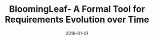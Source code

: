 ---
title: "BloomingLeaf- A Formal Tool for Requirements Evolution over Time"
collection: publications
permalink: /publication/2018-BloomingLeaf-A-Formal-Tool-for-Requirements-Evolution-over-Time
excerpt: Alicia M. Grubb, Marsha Chechik
date: 2018-01-01
venue: 'Proceedings of the IEEE 26th International Requirements Engineering Conference RE- Posters & Tool Demos'
citation: ' Alicia M. Grubb,  Marsha Chechik, "BloomingLeaf- A Formal Tool for Requirements Evolution over Time." Proceedings of the IEEE 26th International Requirements Engineering Conference RE- Posters & Tool Demos, 2018.'
---